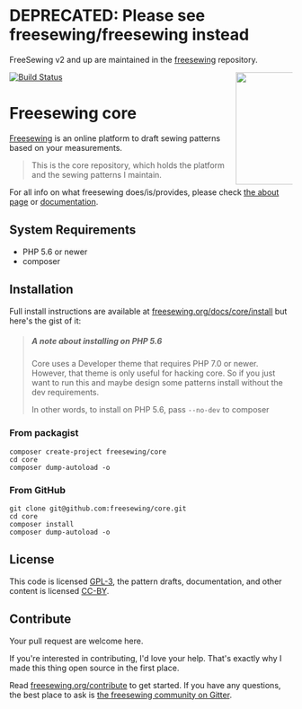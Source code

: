 # DEPRECATED: Please see freesewing/freesewing instead

FreeSewing v2 and up are maintained in the [freesewing](https://github.com/freesewing/freesewing) repository.


<a href="https://freesewing.org/"><img src="https://freesewing.org/img/logo/black.svg" align="right" width=200 style="max-width: 20%;" /></a>
[![Build Status](https://travis-ci.org/freesewing/core.svg?branch=master)](https://travis-ci.org/freesewing/core)

# Freesewing core
[Freesewing](https://freesewing.org/) is an online platform to draft sewing patterns based on your measurements.

> This is the core repository, which holds the platform and the sewing patterns I maintain.

For all info on what freesewing does/is/provides, please check [the about page](https://freesewing.org/about/) or  [documentation](https://freesewing.org/docs/).

## System Requirements
* PHP 5.6 or newer
* composer

## Installation

Full install instructions are available at [freesewing.org/docs/core/install](https://freesewing.org/docs/core/install)
but here's the gist of it:

> ##### A note about installing on PHP 5.6
>
> Core uses a Developer theme that requires PHP 7.0 or newer. However, that theme is only 
> useful for hacking core. So if you just want to run this and maybe design some patterns
> install without the dev requirements. 
>
> In other words, to install on PHP 5.6, pass `--no-dev` to composer

### From packagist
```
composer create-project freesewing/core
cd core
composer dump-autoload -o
```

### From GitHub
```
git clone git@github.com:freesewing/core.git
cd core
composer install
composer dump-autoload -o
```

## License
This code is licensed [GPL-3](https://www.gnu.org/licenses/gpl-3.0.en.html), 
the pattern drafts, documentation, and other content is licensed [CC-BY](https://creativecommons.org/licenses/by/4.0/).

## Contribute

Your pull request are welcome here. 

If you're interested in contributing, I'd love your help.
That's exactly why I made this thing open source in the first place.

Read [freesewing.org/contribute](https://freesewing.org/contribute) to get started.
If you have any questions, the best place to ask is [the freesewing community on Gitter](https://gitter.im/freesewing/freesewing).
